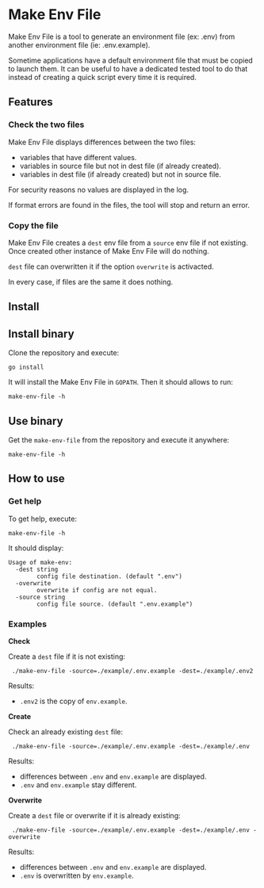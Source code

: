 # Make Env File

Make Env File is a tool to generate an environment file (ex: .env) from another environment file (ie: .env.example).

Sometime applications have a default environment file that must be copied to launch them. It can be useful to have a dedicated tested tool to do that instead of creating a quick script every time it is required.

## Features

### Check the two files

Make Env File displays differences between the two files:

- variables that have different values.
- variables in source file but not in dest file (if already created).
- variables in dest file (if already created) but not in source file.

For security reasons no values are displayed in the log.

If format errors are found in the files, the tool will stop and return an error.

### Copy the file

Make Env File creates a `dest` env file from a `source` env file if not existing. Once created other instance of Make Env File will do nothing.

`dest` file can overwritten it if the option `overwrite` is activacted.

In every case, if files are the same it does nothing.

## Install

## Install binary

Clone the repository and execute:

```
go install
```

It will install the Make Env File in `GOPATH`. Then it should allows to run:

```
make-env-file -h
```

## Use binary

Get the `make-env-file` from the repository and execute it anywhere:

```
make-env-file -h
```

## How to use

### Get help

To get help, execute:

```
make-env-file -h
```

It should display:

```
Usage of make-env:
  -dest string
        config file destination. (default ".env")
  -overwrite
        overwrite if config are not equal.
  -source string
        config file source. (default ".env.example")
```

### Examples

**Check**

Create a `dest` file if it is not existing:

```
 ./make-env-file -source=./example/.env.example -dest=./example/.env2
```

Results:

- `.env2` is the copy of `env.example`.

**Create**

Check an already existing `dest` file:

```
 ./make-env-file -source=./example/.env.example -dest=./example/.env
```

Results:

- differences between `.env` and `env.example` are displayed.
- `.env` and `env.example` stay different.

**Overwrite**

Create a `dest` file or overwrite if it is already existing:

```
 ./make-env-file -source=./example/.env.example -dest=./example/.env -overwrite
```

Results:

- differences between `.env` and `env.example` are displayed.
- `.env` is overwritten by `env.example`.
